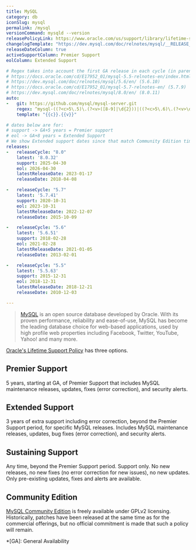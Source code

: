 ```yaml
---
title: MySQL
category: db
iconSlug: mysql
permalink: /mysql
versionCommand: mysqld --version
releasePolicyLink: https://www.oracle.com/us/support/library/lifetime-support-technology-069183.pdf
changelogTemplate: "https://dev.mysql.com/doc/relnotes/mysql/__RELEASE_CYCLE__/en/news-{{'__LATEST__'|replace:'.','-'}}.html"
releaseDateColumn: true
activeSupportColumn: Premier Support
eolColumn: Extended Support

# Regex takes into account the first GA release in each cycle (in parentheses)
# https://docs.oracle.com/cd/E17952_01/mysql-5.5-relnotes-en/index.html (5.5.8)
# https://dev.mysql.com/doc/relnotes/mysql/5.6/en/ (5.6.10)
# https://docs.oracle.com/cd/E17952_01/mysql-5.7-relnotes-en/ (5.7.9)
# https://dev.mysql.com/doc/relnotes/mysql/8.0/en/ (8.0.11)
auto:
-   git: https://github.com/mysql/mysql-server.git
    regex: ^mysql-((?<c>5\.5)\.(?<v>([8-9]|\d{2}))|((?<c>5\.6)\.(?<v>\d{2}))|((?<c>5\.7)\.(?<v>([9]|\d{2})))|((?<c>8\.0)\.(?<v>(1[1-9]|[2-9]\d))))$
    template: "{{c}}.{{v}}"

# dates below are for:
# support -> GA+5 years = Premier support
# eol -> GA+8 years = Extended Support
# We show Extended support dates since that match Community Edition timelines
releases:
-   releaseCycle: "8.0"
    latest: '8.0.32'
    support: 2025-04-30
    eol: 2026-04-30
    latestReleaseDate: 2023-01-17
    releaseDate: 2018-04-08

-   releaseCycle: "5.7"
    latest: '5.7.41'
    support: 2020-10-31
    eol: 2023-10-31
    latestReleaseDate: 2022-12-07
    releaseDate: 2015-10-09

-   releaseCycle: "5.6"
    latest: '5.6.51'
    support: 2018-02-28
    eol: 2021-02-28
    latestReleaseDate: 2021-01-05
    releaseDate: 2013-02-01

-   releaseCycle: "5.5"
    latest: '5.5.63'
    support: 2015-12-31
    eol: 2018-12-31
    latestReleaseDate: 2018-12-21
    releaseDate: 2010-12-03

---
```


> [MySQL](https://www.mysql.com/about/) is an open source database developed by Oracle. With its
> proven performance, reliability and ease-of-use, MySQL has become the leading database choice for
> web-based applications, used by high profile web properties including Facebook, Twitter, YouTube,
> Yahoo! and many more.

[Oracle's Lifetime Support Policy](https://www.mysql.com/support/) has three options.

## Premier Support

5 years, starting at GA, of Premier Support that includes MySQL maintenance releases, updates, fixes
(error correction), and security alerts.

## Extended Support

3 years of extra support including error correction, beyond the Premier Support period, for specific
MySQL releases. Includes MySQL maintenance releases, updates, bug fixes (error correction), and
security alerts.

## Sustaining Support

Any time, beyond the Premier Support period. Support only. No new releases, no new fixes (no error
correction for new issues), no new updates. Only pre-existing updates, fixes and alerts are
available.

## Community Edition

[MySQL Community Edition](https://www.mysql.com/products/community/) is freely available under GPLv2
licensing. Historically, patches have been released at the same time as for the commercial
offerings, but no official commitment is made that such a policy will remain.

*[GA]: General Availability
